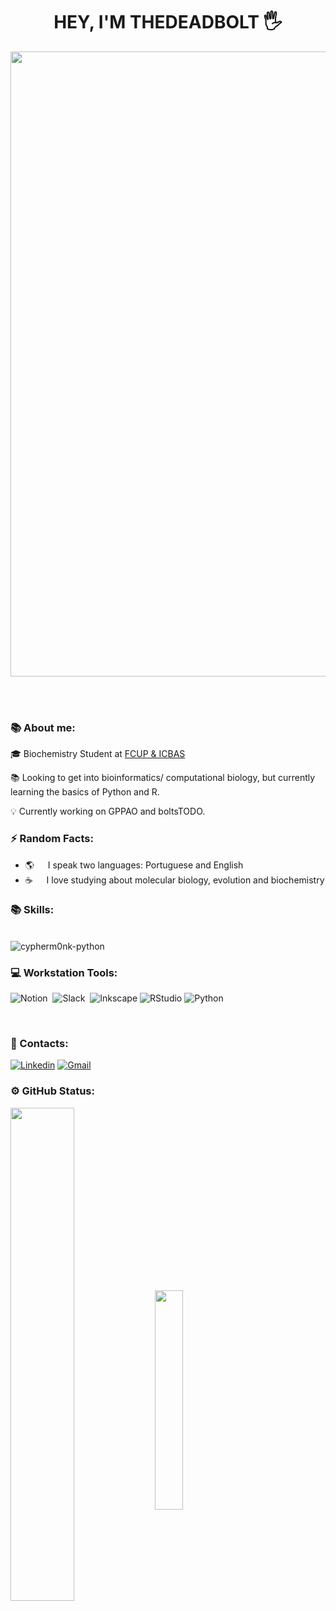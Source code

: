 <h1 align="center"> HEY, I'M THEDEADBOLT 🖐️</h1>

<p align="center">
<img src="https://user-images.githubusercontent.com/74038190/225813708-98b745f2-7d22-48cf-9150-083f1b00d6c9.gif" width="1000">
</p>
<br><br>

### 📚 About me:

🎓 Biochemistry Student at [FCUP & ICBAS](https://www.42porto.com/)

📚 Looking to get into bioinformatics/ computational biology, but currently learning the basics of Python and R.

💡 Currently working on GPPAO and boltsTODO.

### ⚡ Random Facts:

-  🌎 &emsp; I speak two languages: Portuguese and English
-  ☕ &emsp; I love studying about molecular biology, evolution and biochemistry

### 📚 Skills:

<div style="display: inline_block"><br>
  <img align="center" alt="cypherm0nk-python"  src="https://img.shields.io/badge/Python-14354C?style=for-the-badge&logo=python&logoColor=white">
  
</div>

### 💻​ Workstation Tools:


![Notion](https://img.shields.io/badge/Notion-000000?style=for-the-badge&logo=notion&logoColor=white)&nbsp;
![Slack](https://img.shields.io/badge/Slack-4A154B?style=for-the-badge&logo=slack&logoColor=white)&nbsp;
![Inkscape](https://img.shields.io/badge/Inkscape-e0e0e0?style=for-the-badge&logo=inkscape&logoColor=080A13)
![RStudio](https://img.shields.io/badge/RStudio-4285F4?style=for-the-badge&logo=rstudio&logoColor=white)
![Python](https://img.shields.io/badge/python-3670A0?style=for-the-badge&logo=python&logoColor=ffdd54)

&nbsp;
&nbsp;

### 📱​ Contacts:

[![Linkedin](https://img.shields.io/badge/LinkedIn-0077B5?style=for-the-badge&logo=linkedin&logoColor=white)](www.linkedin.com/in/joãomoutinhobq)
[![Gmail](https://img.shields.io/badge/Gmail-D14836?style=for-the-badge&logo=gmail&logoColor=white)](https://criarmeulink.com.br/u/1724623799)

### ⚙️ GitHub Status:

<div style="margin-bottom:100px">
<img width=45% align="center"  src="https://github-readme-streak-stats.herokuapp.com?user=GustaDNS&theme=radical&mode=weekly" />
<img width=30% align="center" src="https://github-readme-stats-git-main-rafaelalexandrino.vercel.app/api/top-langs/?username=thedeadbolt&show_icons=true&theme=radical&layout=compact" />
 </div>
 
 &nbsp;
 &nbsp;
